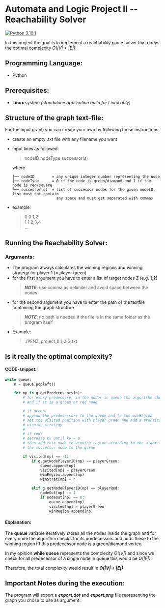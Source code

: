 # Automata and Logic Project II -- Reachability Solver
[![Python 3.10.1](https://img.shields.io/badge/python-3.10.1-blue.svg)](https://www.python.org/downloads/release/python-3101/)

In this project the goal is to implement a reachability game solver that obeys the optimal complexity _O(|V| + |E|)_:

## Programming Language:
- Python

## Prerequisites:
- **Linux** system _(standalone application build for Linux only)_
  
## Structure of the graph text-file:
For the input graph you can create your own by following these instructions:
- create an empty .txt file with any filename you want
- input lines as followed:
    > nodeID nodeType successor(s)
  
  where

      ├── nodeID        = any unique integer number representing the node
      ├── nodeTyoe      = 0 if the node is green/diamond and 1 if the node is red/square
      └── successor(s)  = list of successor nodes for the given nodeID, list must not contain
                          any space and must get separated with commas
  
- example:
    > 0 0 1,2 <br />
    1 1 2,3,4 <br />
    ...
  
## Running the Reachability Solver:
### Arguments:
- The program always calculates the winning regions and winning strategy for player 1 (= player green)
- for the first argument you have to enter a list of target nodes Z (e.g. 1,2)
  > **_NOTE_**: use comma as delimiter and avoid space between the nodes
- for the second argument you have to enter the path of the textfile containing the graph structure
  > **_NOTE_**: no path is needed if the file is in the same folder as the program itself
- Example:
  > ./PENZ_project_II 1,2 G.txt
  
## Is it really the optimal complexity?
#### CODE-snippet:
```python
while queue:
    n = queue.popleft()

    for np in g.getPredecessors(n):
        # for every predecessor in the nodes in queue the algorithm checks if this region has already been checked
        # and if it is a green or red node

        # if green:
        # append the predecessors to the queue and to the winRegion
        # set the visited position with player green and add a transition from predecessor to node in the
        # winning strategy
        #
        # if red:
        # decrease kv until kv = 0
        # then add this node to winning region according to the algorithm, set visited to player green and add
        # the successor node to the queue

        if visited[np] == -1:
            if g.getNodePlayerID(np) == playerGreen:
                queue.append(np)
                visited[np] = playerGreen
                winRegion.append(np)
                winStrat[np] = n

            elif g.getNodePlayerID(np) == playerRed:
                nodeOut[np] -= 1
                if nodeOut[np] == 0:
                    queue.append(np)
                    visited[np] = playerGreen
                    winRegion.append(np)
```

#### Explanation:
The **queue** variable iteratively stores all the nodes inside the graph and for every node
the algorithm checks for its predecessors and adds these to the winning region iff this
predecessor node is a green/diamond vertex.

In my opinion **while queue** represents the complexity *O(|V|)* and since we check for
all predecessor of a single node in queue this would be *O(|E|)*.

Therefore, the total complexity would result in **_O(|V| + |E|)_**

## Important Notes during the execution:

The program will export a **_export.dot_** and **_export.png_** file representing the graph you chose to use as argument.

